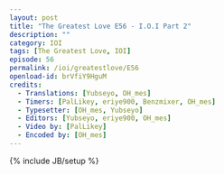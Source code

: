 ```yaml
---
layout: post
title: "The Greatest Love E56 - I.O.I Part 2"
description: ""
category: IOI
tags: [The Greatest Love, IOI]
episode: 56
permalink: /ioi/greatestlove/E56
openload-id: brVfiY9HguM
credits:
  - Translations: [Yubseyo, OH_mes]
  - Timers: [PalLikey, eriye900, Benzmixer, OH_mes]
  - Typesetter: [OH_mes, Yubseyo]
  - Editors: [Yubseyo, eriye900, OH_mes]
  - Video by: [PalLikey]
  - Encoded by: [OH_mes]
---
```

{% include JB/setup %}
